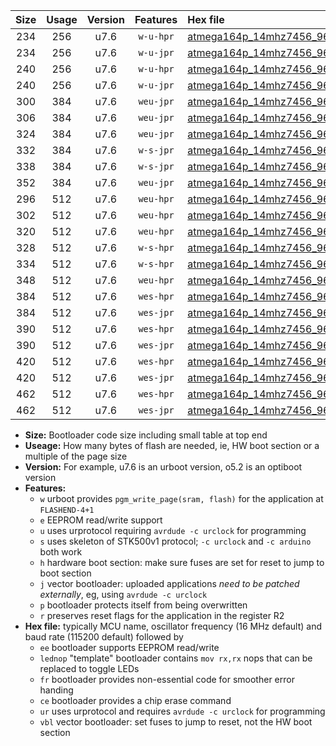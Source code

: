 |Size|Usage|Version|Features|Hex file|
|:-:|:-:|:-:|:-:|:--|
|234|256|u7.6|`w-u-hpr`|[atmega164p_14mhz7456_9600bps_ur.hex](https://raw.githubusercontent.com/stefanrueger/urboot/main//atmega164p_14mhz7456_9600bps_ur.hex)|
|234|256|u7.6|`w-u-jpr`|[atmega164p_14mhz7456_9600bps_ur_vbl.hex](https://raw.githubusercontent.com/stefanrueger/urboot/main//atmega164p_14mhz7456_9600bps_ur_vbl.hex)|
|240|256|u7.6|`w-u-hpr`|[atmega164p_14mhz7456_9600bps_lednop_ur.hex](https://raw.githubusercontent.com/stefanrueger/urboot/main//atmega164p_14mhz7456_9600bps_lednop_ur.hex)|
|240|256|u7.6|`w-u-jpr`|[atmega164p_14mhz7456_9600bps_lednop_ur_vbl.hex](https://raw.githubusercontent.com/stefanrueger/urboot/main//atmega164p_14mhz7456_9600bps_lednop_ur_vbl.hex)|
|300|384|u7.6|`weu-jpr`|[atmega164p_14mhz7456_9600bps_ee_ur_vbl.hex](https://raw.githubusercontent.com/stefanrueger/urboot/main//atmega164p_14mhz7456_9600bps_ee_ur_vbl.hex)|
|306|384|u7.6|`weu-jpr`|[atmega164p_14mhz7456_9600bps_ee_lednop_ur_vbl.hex](https://raw.githubusercontent.com/stefanrueger/urboot/main//atmega164p_14mhz7456_9600bps_ee_lednop_ur_vbl.hex)|
|324|384|u7.6|`weu-jpr`|[atmega164p_14mhz7456_9600bps_ee_lednop_fr_ur_vbl.hex](https://raw.githubusercontent.com/stefanrueger/urboot/main//atmega164p_14mhz7456_9600bps_ee_lednop_fr_ur_vbl.hex)|
|332|384|u7.6|`w-s-jpr`|[atmega164p_14mhz7456_9600bps_vbl.hex](https://raw.githubusercontent.com/stefanrueger/urboot/main//atmega164p_14mhz7456_9600bps_vbl.hex)|
|338|384|u7.6|`w-s-jpr`|[atmega164p_14mhz7456_9600bps_lednop_vbl.hex](https://raw.githubusercontent.com/stefanrueger/urboot/main//atmega164p_14mhz7456_9600bps_lednop_vbl.hex)|
|352|384|u7.6|`weu-jpr`|[atmega164p_14mhz7456_9600bps_ee_lednop_fr_ce_ur_vbl.hex](https://raw.githubusercontent.com/stefanrueger/urboot/main//atmega164p_14mhz7456_9600bps_ee_lednop_fr_ce_ur_vbl.hex)|
|296|512|u7.6|`weu-hpr`|[atmega164p_14mhz7456_9600bps_ee_ur.hex](https://raw.githubusercontent.com/stefanrueger/urboot/main//atmega164p_14mhz7456_9600bps_ee_ur.hex)|
|302|512|u7.6|`weu-hpr`|[atmega164p_14mhz7456_9600bps_ee_lednop_ur.hex](https://raw.githubusercontent.com/stefanrueger/urboot/main//atmega164p_14mhz7456_9600bps_ee_lednop_ur.hex)|
|320|512|u7.6|`weu-hpr`|[atmega164p_14mhz7456_9600bps_ee_lednop_fr_ur.hex](https://raw.githubusercontent.com/stefanrueger/urboot/main//atmega164p_14mhz7456_9600bps_ee_lednop_fr_ur.hex)|
|328|512|u7.6|`w-s-hpr`|[atmega164p_14mhz7456_9600bps.hex](https://raw.githubusercontent.com/stefanrueger/urboot/main//atmega164p_14mhz7456_9600bps.hex)|
|334|512|u7.6|`w-s-hpr`|[atmega164p_14mhz7456_9600bps_lednop.hex](https://raw.githubusercontent.com/stefanrueger/urboot/main//atmega164p_14mhz7456_9600bps_lednop.hex)|
|348|512|u7.6|`weu-hpr`|[atmega164p_14mhz7456_9600bps_ee_lednop_fr_ce_ur.hex](https://raw.githubusercontent.com/stefanrueger/urboot/main//atmega164p_14mhz7456_9600bps_ee_lednop_fr_ce_ur.hex)|
|384|512|u7.6|`wes-hpr`|[atmega164p_14mhz7456_9600bps_ee.hex](https://raw.githubusercontent.com/stefanrueger/urboot/main//atmega164p_14mhz7456_9600bps_ee.hex)|
|384|512|u7.6|`wes-jpr`|[atmega164p_14mhz7456_9600bps_ee_vbl.hex](https://raw.githubusercontent.com/stefanrueger/urboot/main//atmega164p_14mhz7456_9600bps_ee_vbl.hex)|
|390|512|u7.6|`wes-hpr`|[atmega164p_14mhz7456_9600bps_ee_lednop.hex](https://raw.githubusercontent.com/stefanrueger/urboot/main//atmega164p_14mhz7456_9600bps_ee_lednop.hex)|
|390|512|u7.6|`wes-jpr`|[atmega164p_14mhz7456_9600bps_ee_lednop_vbl.hex](https://raw.githubusercontent.com/stefanrueger/urboot/main//atmega164p_14mhz7456_9600bps_ee_lednop_vbl.hex)|
|420|512|u7.6|`wes-hpr`|[atmega164p_14mhz7456_9600bps_ee_lednop_fr.hex](https://raw.githubusercontent.com/stefanrueger/urboot/main//atmega164p_14mhz7456_9600bps_ee_lednop_fr.hex)|
|420|512|u7.6|`wes-jpr`|[atmega164p_14mhz7456_9600bps_ee_lednop_fr_vbl.hex](https://raw.githubusercontent.com/stefanrueger/urboot/main//atmega164p_14mhz7456_9600bps_ee_lednop_fr_vbl.hex)|
|462|512|u7.6|`wes-hpr`|[atmega164p_14mhz7456_9600bps_ee_lednop_fr_ce.hex](https://raw.githubusercontent.com/stefanrueger/urboot/main//atmega164p_14mhz7456_9600bps_ee_lednop_fr_ce.hex)|
|462|512|u7.6|`wes-jpr`|[atmega164p_14mhz7456_9600bps_ee_lednop_fr_ce_vbl.hex](https://raw.githubusercontent.com/stefanrueger/urboot/main//atmega164p_14mhz7456_9600bps_ee_lednop_fr_ce_vbl.hex)|

- **Size:** Bootloader code size including small table at top end
- **Useage:** How many bytes of flash are needed, ie, HW boot section or a multiple of the page size
- **Version:** For example, u7.6 is an urboot version, o5.2 is an optiboot version
- **Features:**
  + `w` urboot provides `pgm_write_page(sram, flash)` for the application at `FLASHEND-4+1`
  + `e` EEPROM read/write support
  + `u` uses urprotocol requiring `avrdude -c urclock` for programming
  + `s` uses skeleton of STK500v1 protocol; `-c urclock` and `-c arduino` both work
  + `h` hardware boot section: make sure fuses are set for reset to jump to boot section
  + `j` vector bootloader: uploaded applications *need to be patched externally*, eg, using `avrdude -c urclock`
  + `p` bootloader protects itself from being overwritten
  + `r` preserves reset flags for the application in the register R2
- **Hex file:** typically MCU name, oscillator frequency (16 MHz default) and baud rate (115200 default) followed by
  + `ee` bootloader supports EEPROM read/write
  + `lednop` "template" bootloader contains `mov rx,rx` nops that can be replaced to toggle LEDs
  + `fr` bootloader provides non-essential code for smoother error handing
  + `ce` bootloader provides a chip erase command
  + `ur` uses urprotocol and requires `avrdude -c urclock` for programming
  + `vbl` vector bootloader: set fuses to jump to reset, not the HW boot section
